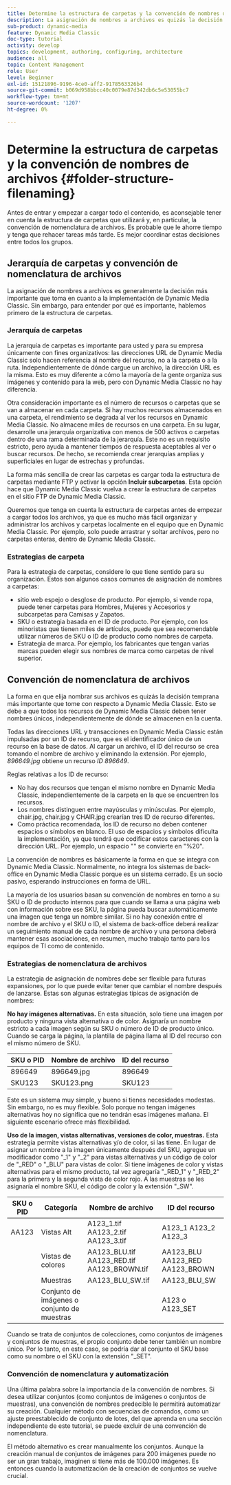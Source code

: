 ```yaml
---
title: Determine la estructura de carpetas y la convención de nombres de archivos
description: La asignación de nombres a archivos es quizás la decisión más importante que debe tomar al implementar Dynamic Media Classic. La estructura de carpetas también es importante. Aprenda por qué es tan importante y posible adoptar enfoques para la estructura de carpetas y los nombres de archivos.
sub-product: dynamic-media
feature: Dynamic Media Classic
doc-type: tutorial
activity: develop
topics: development, authoring, configuring, architecture
audience: all
topic: Content Management
role: User
level: Beginner
exl-id: 15121896-9196-4ce0-aff2-9178563326b4
source-git-commit: b069d958bbcc40c0079e87d342db6c5e53055bc7
workflow-type: tm+mt
source-wordcount: '1207'
ht-degree: 0%

---
```


# Determine la estructura de carpetas y la convención de nombres de archivos {#folder-structure-filenaming}

Antes de entrar y empezar a cargar todo el contenido, es aconsejable tener en cuenta la estructura de carpetas que utilizará y, en particular, la convención de nomenclatura de archivos. Es probable que le ahorre tiempo y tenga que rehacer tareas más tarde. Es mejor coordinar estas decisiones entre todos los grupos.

## Jerarquía de carpetas y convención de nomenclatura de archivos

La asignación de nombres a archivos es generalmente la decisión más importante que toma en cuanto a la implementación de Dynamic Media Classic. Sin embargo, para entender por qué es importante, hablemos primero de la estructura de carpetas.

### Jerarquía de carpetas

La jerarquía de carpetas es importante para usted y para su empresa únicamente con fines organizativos: las direcciones URL de Dynamic Media Classic solo hacen referencia al nombre del recurso, no a la carpeta o a la ruta. Independientemente de dónde cargue un archivo, la dirección URL es la misma. Esto es muy diferente a cómo la mayoría de la gente organiza sus imágenes y contenido para la web, pero con Dynamic Media Classic no hay diferencia.

Otra consideración importante es el número de recursos o carpetas que se van a almacenar en cada carpeta. Si hay muchos recursos almacenados en una carpeta, el rendimiento se degrada al ver los recursos en Dynamic Media Classic. No almacene miles de recursos en una carpeta. En su lugar, desarrolle una jerarquía organizativa con menos de 500 activos o carpetas dentro de una rama determinada de la jerarquía. Este no es un requisito estricto, pero ayuda a mantener tiempos de respuesta aceptables al ver o buscar recursos. De hecho, se recomienda crear jerarquías amplias y superficiales en lugar de estrechas y profundas.

La forma más sencilla de crear las carpetas es cargar toda la estructura de carpetas mediante FTP y activar la opción **Incluir subcarpetas**. Esta opción hace que Dynamic Media Classic vuelva a crear la estructura de carpetas en el sitio FTP de Dynamic Media Classic.

Queremos que tenga en cuenta la estructura de carpetas antes de empezar a cargar todos los archivos, ya que es mucho más fácil organizar y administrar los archivos y carpetas localmente en el equipo que en Dynamic Media Classic. Por ejemplo, solo puede arrastrar y soltar archivos, pero no carpetas enteras, dentro de Dynamic Media Classic.

### Estrategias de carpeta

Para la estrategia de carpetas, considere lo que tiene sentido para su organización. Estos son algunos casos comunes de asignación de nombres a carpetas:

- sitio web espejo o desglose de producto. Por ejemplo, si vende ropa, puede tener carpetas para Hombres, Mujeres y Accesorios y subcarpetas para Camisas y Zapatos.
- SKU o estrategia basada en el ID de producto. Por ejemplo, con los minoristas que tienen miles de artículos, puede que sea recomendable utilizar números de SKU o ID de producto como nombres de carpeta.
- Estrategia de marca. Por ejemplo, los fabricantes que tengan varias marcas pueden elegir sus nombres de marca como carpetas de nivel superior.

## Convención de nomenclatura de archivos

La forma en que elija nombrar sus archivos es quizás la decisión temprana más importante que tome con respecto a Dynamic Media Classic. Esto se debe a que todos los recursos de Dynamic Media Classic deben tener nombres únicos, independientemente de dónde se almacenen en la cuenta.

Todas las direcciones URL y transacciones en Dynamic Media Classic están impulsadas por un ID de recurso, que es el identificador único de un recurso en la base de datos. Al cargar un archivo, el ID del recurso se crea tomando el nombre de archivo y eliminando la extensión. Por ejemplo, _896649.jpg_ obtiene un recurso _ID 896649_.

Reglas relativas a los ID de recurso:

- No hay dos recursos que tengan el mismo nombre en Dynamic Media Classic, independientemente de la carpeta en la que se encuentren los recursos.
- Los nombres distinguen entre mayúsculas y minúsculas. Por ejemplo, chair.jpg, chair.jpg y CHAIR.jpg crearían tres ID de recurso diferentes.
- Como práctica recomendada, los ID de recurso no deben contener espacios o símbolos en blanco. El uso de espacios y símbolos dificulta la implementación, ya que tendrá que codificar estos caracteres con la dirección URL. Por ejemplo, un espacio &quot;&quot; se convierte en &quot;%20&quot;.

La convención de nombres es básicamente la forma en que se integra con Dynamic Media Classic. Normalmente, no integra los sistemas de back-office en Dynamic Media Classic porque es un sistema cerrado. Es un socio pasivo, esperando instrucciones en forma de URL.

La mayoría de los usuarios basan su convención de nombres en torno a su SKU o ID de producto internos para que cuando se llama a una página web con información sobre ese SKU, la página pueda buscar automáticamente una imagen que tenga un nombre similar. Si no hay conexión entre el nombre de archivo y el SKU o ID, el sistema de back-office deberá realizar un seguimiento manual de cada nombre de archivo y una persona deberá mantener esas asociaciones, en resumen, mucho trabajo tanto para los equipos de TI como de contenido.

### Estrategias de nomenclatura de archivos

La estrategia de asignación de nombres debe ser flexible para futuras expansiones, por lo que puede evitar tener que cambiar el nombre después de lanzarse. Estas son algunas estrategias típicas de asignación de nombres:

**No hay imágenes alternativas.** En esta situación, solo tiene una imagen por producto y ninguna vista alternativa o de color. Asignaría un nombre estricto a cada imagen según su SKU o número de ID de producto único. Cuando se carga la página, la plantilla de página llama al ID del recurso con el mismo número de SKU.

| SKU o PID | Nombre de archivo | ID del recurso |
| ------- | ---------- | -------- |
| 896649 | 896649.jpg | 896649 |
| SKU123 | SKU123.png | SKU123 |

Este es un sistema muy simple, y bueno si tienes necesidades modestas. Sin embargo, no es muy flexible. Solo porque no tengan imágenes alternativas hoy no significa que no tendrán esas imágenes mañana. El siguiente escenario ofrece más flexibilidad.

**Uso de la imagen, vistas alternativas, versiones de color, muestras.** Esta estrategia permite vistas alternativas y/o de color, si las tiene. En lugar de asignar un nombre a la imagen únicamente después del SKU, agregue un modificador como &quot;_1&quot; y &quot;_2&quot; para vistas alternativas y un código de color de &quot;_RED&quot; o &quot;_BLU&quot; para vistas de color. Si tiene imágenes de color y vistas alternativas para el mismo producto, tal vez agregaría &quot;_RED_1&quot; y &quot;_RED_2&quot; para la primera y la segunda vista de color rojo. A las muestras se les asignaría el nombre SKU, el código de color y la extensión &quot;_SW&quot;.

| SKU o PID | Categoría | Nombre de archivo | ID del recurso |
| ------- | ----------------------- | ------------------------------------------- | ------------------------------- |
| AA123 | Vistas Alt | A123_1.tif AA123_2.tif AA123_3.tif | A123_1 A123_2 A123_3 |
|  | Vistas de colores | AA123_BLU.tif AA123_RED.tif AA123_BROWN.tif | AA123_BLU AA123_RED AA123_BROWN |
|  | Muestras | AA123_BLU_SW.tif | AA123_BLU_SW |
|  | Conjunto de imágenes o conjunto de muestras |  | A123 o A123_SET | — |

Cuando se trata de conjuntos de colecciones, como conjuntos de imágenes y conjuntos de muestras, el propio conjunto debe tener también un nombre único. Por lo tanto, en este caso, se podría dar al conjunto el SKU base como su nombre o el SKU con la extensión &quot;_SET&quot;.

### Convención de nomenclatura y automatización

Una última palabra sobre la importancia de la convención de nombres. Si desea utilizar conjuntos (como conjuntos de imágenes o conjuntos de muestras), una convención de nombres predecible le permitirá automatizar su creación. Cualquier método con secuencias de comandos, como un ajuste preestablecido de conjunto de lotes, del que aprenda en una sección independiente de este tutorial, se puede excluir de una convención de nomenclatura.

El método alternativo es crear manualmente los conjuntos. Aunque la creación manual de conjuntos de imágenes para 200 imágenes puede no ser un gran trabajo, imaginen si tiene más de 100.000 imágenes. Es entonces cuando la automatización de la creación de conjuntos se vuelve crucial.
